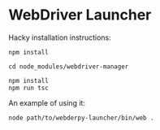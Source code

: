 # WebDriver Launcher

Hacky installation instructions:

```
npm install

cd node_modules/webdriver-manager

npm install
npm run tsc
```

An example of using it:

```
node path/to/webderpy-launcher/bin/web .
```